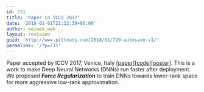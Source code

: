 ```yaml
---
id: 731
title: 'Paper in ICCV 2017'
date: '2018-01-01T21:32:38+00:00'
author: weiwen.web
layout: revision
guid: 'http://www.pittnuts.com/2018/01/729-autosave-v1/'
permalink: '/?p=731'
---
```


Paper accepted by ICCV 2017, Venice, Italy \[[paper](http://openaccess.thecvf.com/content_ICCV_2017/papers/Wen_Coordinating_Filters_for_ICCV_2017_paper.pdf)\]\[[code](https://github.com/wenwei202/caffe)\]\[[poster](https://github.com/wenwei202/caffe/blob/master/docs/ICCV17-Poster.pdf)\]. This is a work to make Deep Neural Networks (DNNs) run faster after deployment. We proposed ***Force Regularization*** to train DNNs towards lower-rank space for more aggressive low-rank approximation.